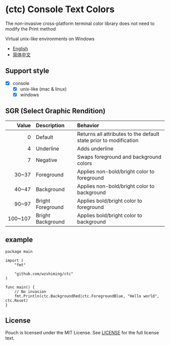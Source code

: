 # (ctc) Console Text Colors

The non-invasive cross-platform terminal color library does not need to modify the Print method

Virtual unix-like environments on Windows

- [English](https://github.com/wzshiming/ctc/blob/master/README.md)
- [简体中文](https://github.com/wzshiming/ctc/blob/master/README_cn.md)

## Support style

- [x] console
  - [x] unix-like (mac & linux)
  - [x] windows

## SGR (Select Graphic Rendition)

| Value   | Description       | Behavior                                                          |
| ------: | :---------------- | :---------------------------------------------------------------- |
| 0       | Default           | Returns all attributes to the default state prior to modification |
| 4       | Underline         | Adds underline                                                    |
| 7       | Negative          | Swaps foreground and background colors                            |
| 30~37   | Foreground        | Applies non-bold/bright color to foreground                       |
| 40~47   | Background        | Applies non-bold/bright color to background                       |
| 90~97   | Bright Foreground | Applies bold/bright color to foreground                           |
| 100~107 | Bright Background | Applies bold/bright color to background                           |

## example

``` golang
package main

import (
	"fmt"

	"github.com/wzshiming/ctc"
)

func main() {
	// No invasion
	fmt.Println(ctc.BackgroundRed|ctc.ForegroundBlue, "Hello world", ctc.Reset)
}

```

## License

Pouch is licensed under the MIT License. See [LICENSE](https://github.com/wzshiming/pic2ascii/blob/master/LICENSE) for the full license text.